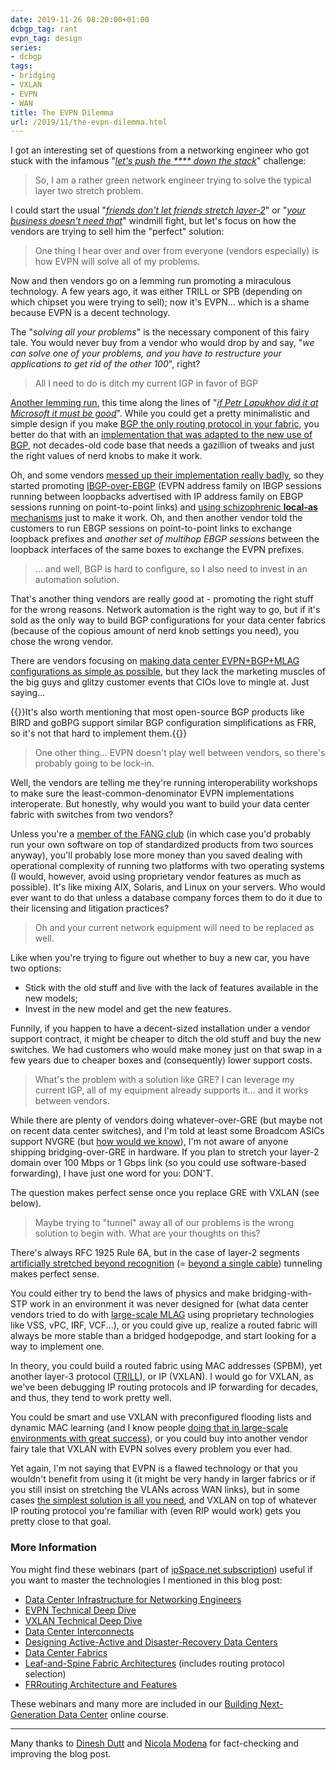 ```yaml
---
date: 2019-11-26 08:20:00+01:00
dcbgp_tag: rant
evpn_tag: design
series:
- dcbgp
tags:
- bridging
- VXLAN
- EVPN
- WAN
title: The EVPN Dilemma
url: /2019/11/the-evpn-dilemma.html
---
```

I got an interesting set of questions from a networking engineer who got stuck with the infamous "*[let's push the \*\*\*\* down the stack](https://blog.ipspace.net/2013/04/this-is-what-makes-networking-so-complex.html)*" challenge:

> So, I am a rather green network engineer trying to solve the typical layer two stretch problem.

I could start the usual "*[friends don't let friends stretch layer-2](https://blog.ipspace.net/2012/05/layer-2-network-is-single-failure.html)*" or "*[your business doesn't need that](https://blog.ipspace.net/2013/01/long-distance-vmotion-stretched-ha.html)*" windmill fight, but let's focus on how the vendors are trying to sell him the "perfect" solution:
<!--more-->
> One thing I hear over and over from everyone (vendors especially) is how EVPN will solve all of my problems.

Now and then vendors go on a lemming run promoting a miraculous technology. A few years ago, it was either TRILL or SPB (depending on which chipset you were trying to sell); now it's EVPN... which is a shame because EVPN is a decent technology.

The "*solving all your problems*" is the necessary component of this fairy tale. You would never buy from a vendor who would drop by and say, "*we can solve one of your problems, and you have to restructure your applications to get rid of the other 100*", right?

> All I need to do is ditch my current IGP in favor of BGP

[Another lemming run](https://blog.ipspace.net/2017/11/bgp-as-better-igp-when-and-where.html), this time along the lines of "*[if Petr Lapukhov did it at Microsoft it must be good](https://blog.ipspace.net/2018/05/is-ospf-or-is-is-good-enough-for-my.html)*". While you could get a pretty minimalistic and simple design if you make [BGP the only routing protocol in your fabric](https://www.ipspace.net/Data_Center_BGP/BGP_Fabric_Routing_Protocol), you better do that with an [implementation that was adapted to the new use of BGP](https://blog.ipspace.net/2015/02/bgp-configuration-made-simple-with.html), not decades-old code base that needs a gazillion of tweaks and just the right values of nerd knobs to make it work.

Oh, and some vendors [messed up their implementation really badly](https://blog.ipspace.net/2019/04/dont-sugarcoat-challenges-you-have.html), so they started promoting [IBGP-over-EBGP](https://www.ipspace.net/Data_Center_BGP/BGP_in_EVPN-Based_Data_Center_Fabrics) (EVPN address family on IBGP sessions running between loopbacks advertised with IP address family on EBGP sessions running on point-to-point links) and [using schizophrenic **local-as** mechanisms](https://blog.ipspace.net/2018/05/dissecting-ibgpebgp-junos-configuration.html) just to make it work. Oh, and then another vendor told the customers to run EBGP sessions on point-to-point links to exchange loopback prefixes and *another set of multihop EBGP sessions* between the loopback interfaces of the same boxes to exchange the EVPN prefixes.

> ... and well, BGP is hard to configure, so I also need to invest in an automation solution.

That's another thing vendors are really good at - promoting the right stuff for the wrong reasons. Network automation is the right way to go, but if it's sold as the only way to build BGP configurations for your data center fabrics (because of the copious amount of nerd knob settings you need), you chose the wrong vendor.

There are vendors focusing on [making data center EVPN+BGP+MLAG configurations as simple as possible](https://blog.ipspace.net/2019/10/auto-mlag-and-auto-bgp-in-cumulus-linux.html), but they lack the marketing muscles of the big guys and glitzy customer events that CIOs love to mingle at. Just saying...

{{<note info>}}It\'s also worth mentioning that most open-source BGP products like BIRD and goBPG support similar BGP configuration simplifications as FRR, so it\'s not that hard to implement them.{{</note>}}

> One other thing... EVPN doesn't play well between vendors, so there's probably going to be lock-in.

Well, the vendors are telling me they're running interoperability workshops to make sure the least-common-denominator EVPN implementations interoperate. But honestly, why would you want to build your data center fabric with switches from two vendors?

Unless you're a [member of the FANG club](https://blog.ipspace.net/2016/03/you-want-your-network-to-be-like.html) (in which case you'd probably run your own software on top of standardized products from two sources anyway), you'll probably lose more money than you saved dealing with operational complexity of running two platforms with two operating systems (I would, however, avoid using proprietary vendor features as much as possible). It's like mixing AIX, Solaris, and Linux on your servers. Who would ever want to do that unless a database company forces them to do it due to their licensing and litigation practices?

> Oh and your current network equipment will need to be replaced as well.

Like when you're trying to figure out whether to buy a new car, you have two options:

-   Stick with the old stuff and live with the lack of features available in the new models;
-   Invest in the new model and get the new features.

Funnily, if you happen to have a decent-sized installation under a vendor support contract, it might be cheaper to ditch the old stuff and buy the new switches. We had customers who would make money just on that swap in a few years due to cheaper boxes and (consequently) lower support costs.

> What's the problem with a solution like GRE? I can leverage my current IGP, all of my equipment already supports it... and it works between vendors.

While there are plenty of vendors doing whatever-over-GRE (but maybe not on recent data center switches), and I\'m told at least some Broadcom ASICs support NVGRE (but [how would we know](https://blog.ipspace.net/2016/05/what-are-problems-with-broadcom.html)), I'm not aware of anyone shipping bridging-over-GRE in hardware. If you plan to stretch your layer-2 domain over 100 Mbps or 1 Gbps link (so you could use software-based forwarding), I have just one word for you: DON'T.

The question makes perfect sense once you replace GRE with VXLAN (see below).

> Maybe trying to "tunnel" away all of our problems is the wrong solution to begin with. What are your thoughts on this?

There's always RFC 1925 Rule 6A, but in the case of layer-2 segments [artificially stretched beyond recognition](https://blog.ipspace.net/2018/01/revisited-need-for-stretched-vlans.html) (= [beyond a single cable](https://blog.ipspace.net/2019/04/commentary-were-stuck-with-40-years-old.html)) tunneling makes perfect sense.

You could either try to bend the laws of physics and make bridging-with-STP work in an environment it was never designed for (what data center vendors tried to do with [large-scale MLAG](https://blog.ipspace.net/2010/10/multi-chassis-link-aggregation-basics.html) using proprietary technologies like VSS, vPC, IRF, VCF...), or you could give up, realize a routed fabric will always be more stable than a bridged hodgepodge, and start looking for a way to implement one.

In theory, you could build a routed fabric using MAC addresses (SPBM), yet another layer-3 protocol ([TRILL](https://blog.ipspace.net/2010/07/why-is-trill-not-routing-at-layer-2.html)), or IP (VXLAN). I would go for VXLAN, as we've been debugging IP routing protocols and IP forwarding for decades, and thus, they tend to work pretty well.

You could be smart and use VXLAN with preconfigured flooding lists and dynamic MAC learning (and I know people [doing that in large-scale environments with great success](https://blog.ipspace.net/2018/03/could-we-build-ixp-on-top-of-vxlan.html)), or you could buy into another vendor fairy tale that VXLAN with EVPN solves every problem you ever had.

Yet again, I'm not saying that EVPN is a flawed technology or that you wouldn't benefit from using it (it might be very handy in larger fabrics or if you still insist on stretching the VLANs across WAN links), but in some cases [the simplest solution is all you need](https://blog.ipspace.net/2018/02/using-evpn-in-very-small-data-center.html), and VXLAN on top of whatever IP routing protocol you're familiar with (even RIP would work) gets you pretty close to that goal.

### More Information

You might find these webinars (part of [ipSpace.net subscription](https://www.ipspace.net/Subscription/)) useful if you want to master the technologies I mentioned in this blog post:

-   [Data Center Infrastructure for Networking Engineers](https://www.ipspace.net/Data_Center_Infrastructure_for_Networking_Engineers)
-   [EVPN Technical Deep Dive](https://www.ipspace.net/EVPN_Technical_Deep_Dive)
-   [VXLAN Technical Deep Dive](https://www.ipspace.net/EVPN_Technical_Deep_Dive)
-   [Data Center Interconnects](https://www.ipspace.net/Data_Center_Interconnects)
-   [Designing Active-Active and Disaster-Recovery Data Centers](https://www.ipspace.net/Designing_Active-Active_and_Disaster_Recovery_Data_Centers)
-   [Data Center Fabrics](https://www.ipspace.net/Data_Center_Fabrics)
-   [Leaf-and-Spine Fabric Architectures](https://www.ipspace.net/Leaf-and-Spine_Fabric_Architectures) (includes routing protocol selection)
-   [FRRouting Architecture and Features](https://www.ipspace.net/FRRouting_Architecture_and_Features)

These webinars and many more are included in our [Building Next-Generation Data Center](https://www.ipspace.net/Building_Next-Generation_Data_Center) online course.

---

Many thanks to [Dinesh Dutt](https://www.ipspace.net/Author:Dinesh_Dutt) and [Nicola Modena](https://www.ipspace.net/Expert:Nicola_Modena) for fact-checking and improving the blog post.
